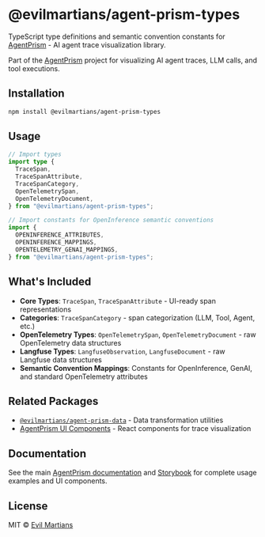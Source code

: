 # @evilmartians/agent-prism-types

TypeScript type definitions and semantic convention constants for [AgentPrism](https://github.com/evilmartians/agent-prism) - AI agent trace visualization library.

Part of the [AgentPrism](https://github.com/evilmartians/agent-prism) project for visualizing AI agent traces, LLM calls, and tool executions.

## Installation

```bash
npm install @evilmartians/agent-prism-types
```

## Usage

```typescript
// Import types
import type {
  TraceSpan,
  TraceSpanAttribute,
  TraceSpanCategory,
  OpenTelemetrySpan,
  OpenTelemetryDocument,
} from "@evilmartians/agent-prism-types";

// Import constants for OpenInference semantic conventions
import {
  OPENINFERENCE_ATTRIBUTES,
  OPENINFERENCE_MAPPINGS,
  OPENTELEMETRY_GENAI_MAPPINGS,
} from "@evilmartians/agent-prism-types";
```

## What's Included

- **Core Types**: `TraceSpan`, `TraceSpanAttribute` - UI-ready span representations
- **Categories**: `TraceSpanCategory` - span categorization (LLM, Tool, Agent, etc.)
- **OpenTelemetry Types**: `OpenTelemetrySpan`, `OpenTelemetryDocument` - raw OpenTelemetry data structures
- **Langfuse Types**: `LangfuseObservation`, `LangfuseDocument` - raw Langfuse data structures
- **Semantic Convention Mappings**: Constants for OpenInference, GenAI, and standard OpenTelemetry attributes

## Related Packages

- [`@evilmartians/agent-prism-data`](https://www.npmjs.com/package/@evilmartians/agent-prism-data) - Data transformation utilities
- [AgentPrism UI Components](https://github.com/evilmartians/agent-prism) - React components for trace visualization

## Documentation

See the main [AgentPrism documentation](https://github.com/evilmartians/agent-prism) and [Storybook](https://agent-prism-ui.web.app/) for complete usage examples and UI components.

## License

MIT © [Evil Martians](https://evilmartians.com)
